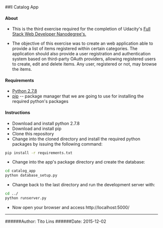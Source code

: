##ll Catalog App
#### About
* This is the third exercise required for the completion of Udacity's [Full Stack Web Developer Nanodegree's.](https://www.udacity.com/course/full-stack-web-developer-nanodegree--nd004)

* The objective of this exercise was to create an web application able to provide a list of items registered within certain categories. The application should also provide a user registration and authentication system based on third-party OAuth providers, allowing registered users to create, edit and delete items. Any user, registered or not, may browse the items.


#### Requirements
* [Python 2.7.8](https://www.python.org)
* [pip](https://pypi.python.org/pypi/pip) -- package manager that we are going to use for installing the required python's packages


#### Instructions
* Download and install python 2.7.8
* Download and install pip
* Clone this repository
* Change into the cloned directory and install the required python packages by issuing the following command:
```bash
pip install -r requirements.txt
```
* Change into the app's package directory and create the database:
```bash
cd catalog_app
python database_setup.py
```
* Change back to the last directory and run the development server with:
```bash
cd ../
python runserver.py
```
* Now open your browser and access http://localhost:5000/

---------------
######Author: Tito Lins
######Date: 2015-12-02
